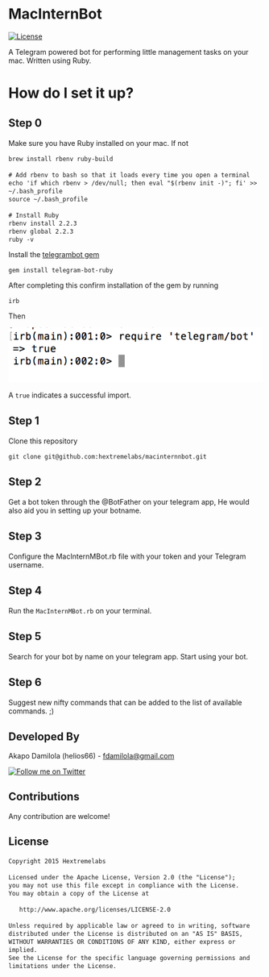 MacInternBot
======================
[![License](https://img.shields.io/badge/license-Apache%202-blue.svg)](https://www.apache.org/licenses/LICENSE-2.0)

A Telegram powered bot for performing little management tasks on your mac. Written using Ruby.

# How do I set it up?

## Step 0

####
Make sure you have Ruby installed on your mac. If not

```
brew install rbenv ruby-build

# Add rbenv to bash so that it loads every time you open a terminal
echo 'if which rbenv > /dev/null; then eval "$(rbenv init -)"; fi' >> ~/.bash_profile
source ~/.bash_profile

# Install Ruby
rbenv install 2.2.3
rbenv global 2.2.3
ruby -v
```
Install the [telegrambot gem](https://github.com/atipugin/telegram-bot-ruby)
```
gem install telegram-bot-ruby
```

After completing this confirm installation of the gem by running
```
irb
```

Then

![screenshot of expected irb command](https://raw.githubusercontent.com/hextremelabs/macinternnbot/master/logo/irb.png)

A `true` indicates a successful import.


## Step 1

####
Clone this repository 
```
git clone git@github.com:hextremelabs/macinternnbot.git
```

## Step 2

####
Get a bot token through the @BotFather on your telegram app, He would also aid you in setting up your botname.

## Step 3

####
Configure the MacInternMBot.rb file with your token and your Telegram username.

## Step 4

####
Run the `MacInternMBot.rb` on your terminal.

## Step 5

####
Search for your bot by name on your telegram app. 
Start using your bot.

## Step 6

####
Suggest new nifty commands that can be added to the list of available commands. ;)


Developed By
-------
Akapo Damilola (helios66) - <fdamilola@gmail.com>

<a href="https://twitter.com/_fdamilola">
<img alt="Follow me on Twitter"
src="https://upload.wikimedia.org/wikipedia/en/thumb/9/9f/Twitter_bird_logo_2012.svg/1259px-Twitter_bird_logo_2012.svg.png" width="75"/>
</a>

Contributions
-------

Any contribution are welcome!

License
-------

    Copyright 2015 Hextremelabs

    Licensed under the Apache License, Version 2.0 (the "License");
    you may not use this file except in compliance with the License.
    You may obtain a copy of the License at

       http://www.apache.org/licenses/LICENSE-2.0

    Unless required by applicable law or agreed to in writing, software
    distributed under the License is distributed on an "AS IS" BASIS,
    WITHOUT WARRANTIES OR CONDITIONS OF ANY KIND, either express or implied.
    See the License for the specific language governing permissions and
    limitations under the License.